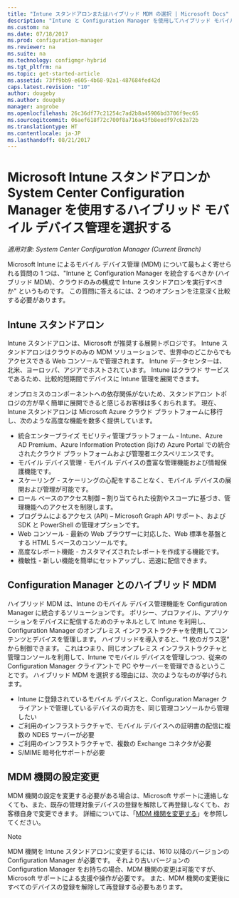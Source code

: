 ```yaml
---
title: "Intune スタンドアロンまたはハイブリッド MDM の選択 | Microsoft Docs"
description: "Intune と Configuration Manager を使用してハイブリッド モバイル デバイス管理を展開するか、Intune スタンドアロンを実行するかを選択します。"
ms.custom: na
ms.date: 07/18/2017
ms.prod: configuration-manager
ms.reviewer: na
ms.suite: na
ms.technology: configmgr-hybrid
ms.tgt_pltfrm: na
ms.topic: get-started-article
ms.assetid: 73ff9bb9-e605-4b68-92a1-487684fed42d
caps.latest.revision: "10"
author: dougeby
ms.author: dougeby
manager: angrobe
ms.openlocfilehash: 26c36df77c21254c7ad2b8a45906bd3706f9ec65
ms.sourcegitcommit: 06aef618f72c700f8a716a43fb8eedf97c62a72b
ms.translationtype: HT
ms.contentlocale: ja-JP
ms.lasthandoff: 08/21/2017
---
```

# <a name="choose-between-microsoft-intune-standalone-and-hybrid-mobile-device-management-with-system-center-configuration-manager"></a>Microsoft Intune スタンドアロンか System Center Configuration Manager を使用するハイブリッド モバイル デバイス管理を選択する

*適用対象: System Center Configuration Manager (Current Branch)*

Microsoft Intune によるモバイル デバイス管理 (MDM) について最もよく寄せられる質問の 1 つは、"Intune と Configuration Manager を統合するべきか (ハイブリッド MDM)、クラウドのみの構成で Intune スタンドアロンを実行すべきか" というものです。 この質問に答えるには、2 つのオプションを注意深く比較する必要があります。

## <a name="intune-standalone"></a>Intune スタンドアロン
Intune スタンドアロンは、Microsoft が推奨する展開トポロジです。 Intune スタンドアロンはクラウドのみの MDM ソリューションで、世界中のどこからでもアクセスできる Web コンソールで管理されます。 Intune データセンターは、北米、ヨーロッパ、アジアでホストされています。 Intune はクラウド サービスであるため、比較的短期間でデバイスに Intune 管理を展開できます。

オンプロミスのコンポーネントへの依存関係がないため、スタンドアロン トポロジの方が早く簡単に展開できると感じるお客様は多くおられます。 現在、Intune スタンドアロンは Microsoft Azure クラウド プラットフォームに移行し、次のような高度な機能を数多く提供しています。
- 統合エンタープライズ モビリティ管理プラットフォーム - Intune、Azure AD Premium、Azure Information Protection 向けの Azure Portal での統合されたクラウド プラットフォームおよび管理者エクスペリエンスです。
- モバイル デバイス管理 - モバイル デバイスの豊富な管理機能および情報保護機能です。
- スケーリング - スケーリングの心配をすることなく、モバイル デバイスの展開および管理が可能です。
- ロール ベースのアクセス制御 – 割り当てられた役割やスコープに基づき、管理機能へのアクセスを制限します。
- プログラムによるアクセス (API) – Microsoft Graph API サポート、および SDK と PowerShell の管理オプションです。
- Web コンソール - 最新の Web ブラウザーに対応した、Web 標準を基盤とする HTML 5 ベースのコンソールです。
- 高度なレポート機能 - カスタマイズされたレポートを作成する機能です。
- 機敏性 - 新しい機能を簡単にセットアップし、迅速に配信できます。


## <a name="hybrid-mdm-with-configuration-manager"></a>Configuration Manager とのハイブリッド MDM
ハイブリッド MDM は、Intune のモバイル デバイス管理機能を Configuration Manager に統合するソリューションです。 ポリシー、プロファイル、アプリケーションをデバイスに配信するためのチャネルとして Intune を利用し、Configuration Manager のオンプレミス インフラストラクチャを使用してコンテンツとデバイスを管理します。 ハイブリッドを導入すると、“1 枚のガラス窓” から制御できます。  これはつまり、同じオンプレミス インフラストラクチャと管理コンソールを利用して、Intune でモバイル デバイスを管理しつつ、従来の Configuration Manager クライアントで PC やサーバーを管理できるということです。 ハイブリッド MDM を選択する理由には、次のようなものが挙げられます。  
- Intune に登録されているモバイル デバイスと、Configuration Manager クライアントで管理しているデバイスの両方を、同じ管理コンソールから管理したい
- ご利用のインフラストラクチャで、モバイル デバイスへの証明書の配信に複数の NDES サーバーが必要
- ご利用のインフラストラクチャで、複数の Exchange コネクタが必要
- S/MIME 暗号化サポートが必要


## <a name="changing-the-mdm-authority-setting"></a>MDM 機関の設定変更
MDM 機関の設定を変更する必要がある場合は、Microsoft サポートに連絡しなくても、また、既存の管理対象デバイスの登録を解除して再登録しなくても、お客様自身で変更できます。 詳細については、「[MDM 機関を変更する](../deploy-use/change-mdm-authority.md)」を参照してください。

> [!NOTE]    
> MDM 機関を Intune スタンドアロンに変更するには、1610 以降のバージョンの Configuration Manager が必要です。 それより古いバージョンの Configuration Manager をお持ちの場合、MDM 機関の変更は可能ですが、Microsoft サポートによる支援や操作が必要です。 また、MDM 機関の変更後にすべてのデバイスの登録を解除して再登録する必要もあります。  
